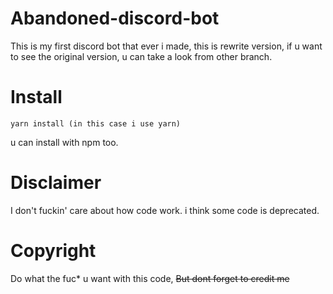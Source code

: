 # Abandoned-discord-bot
This is my first discord bot that ever i made, this is rewrite version, if u want to see the original version, u can take a look from other branch.

# Install
```
yarn install (in this case i use yarn)
```
u can install with npm too.

# Disclaimer
I don't fuckin' care about how code work.
i think some code is deprecated.

# Copyright
Do what the fuc* u want with this code, ~~But dont forget to credit me~~

